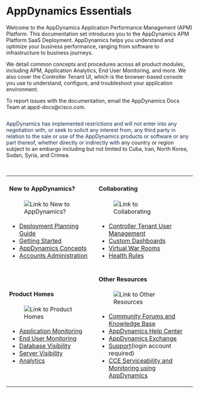 <p><br></p><h1>AppDynamics Essentials</h1><p>Welcome to the AppDynamics Application Performance Management (APM) Platform. This documentation set introduces you to the AppDynamics APM Platform SaaS Deployment. AppDynamics helps you understand and optimize your business performance, ranging from software to infrastructure to business journeys.&nbsp;</p><p>We detail common concepts and procedures across all product modules, including APM, Application Analytics, End User Monitoring, and more. We also cover the Controller Tenant UI, which is the browser-based console you use to understand, configure, and troubleshoot your application environment.&nbsp;</p><p>To report issues with the documentation, email the AppDynamics Docs Team at appd-docs@cisco.com.&nbsp;</p><div class="se-component se-image-container __se__float-center"><figure><img src="https://docs.appdynamics.com/appd/23.x/_/0A7000B801817F6BA9C71F687215B50A/1692995281587/images/common/note-macro-icon.svg" alt="" data-proportion="true" data-align="center" data-file-name="note-macro-icon.svg" data-file-size="0" data-origin=",auto" data-size="," data-rotate="" data-percentage="auto,auto" style="box-sizing: inherit; margin: 0px; padding: 0px; border: 0px none; display: inline-block; vertical-align: middle;"></figure></div><p><span style="color: rgb(23, 43, 77)">AppDynamics has implemented restrictions and will&nbsp;not enter into any negotiation with, or seek to solicit any interest from, any third party in relation to the sale or use of the AppDynamics products or software or any part thereof, whether directly or indirectly with&nbsp;</span>any country or region subject to an embargo including but not limited to&nbsp;Cuba, Iran, North Korea, Sudan, Syria, and Crimea.</p><p><br></p><div><table><tbody><tr><td><h4>New to AppDynamics?</h4><div class="se-component se-image-container __se__float- __se__float-none"><figure><a href="https://docs.appdynamics.com/appd/23.x/latest/en/appdynamics-essentials#id-.AppDynamicsEssentialsv23.1-NewtoAppDynamics?" data-image-link="image"><img src="https://docs.appdynamics.com/appd/23.x/_/0A7000B801817F6BA9C71F687215B50A/1692995281587/images/common/link-solid.svg" alt="Link to New to AppDynamics?" data-image-link="https://docs.appdynamics.com/appd/23.x/latest/en/appdynamics-essentials#id-.AppDynamicsEssentialsv23.1-NewtoAppDynamics?" data-proportion="true" data-align="none" data-file-name="link-solid.svg" data-file-size="0" data-origin=",auto" data-size="," data-rotate="" data-percentage="auto,auto" style="box-sizing: inherit; margin: 0px 0px 3px; padding: 0px; border: 0px; display: inline-block; vertical-align: middle;"></a></figure></div><ul><li><a href="https://docs.appdynamics.com/appd/23.x/latest/en/appdynamics-essentials/deployment-planning-guide" name="sp-plaintextbody-link">Deployment Planning Guide</a></li><li><a href="https://docs.appdynamics.com/appd/23.x/latest/en/appdynamics-essentials/getting-started" name="sp-plaintextbody-link">Getting Started</a></li><li><a href="https://docs.appdynamics.com/appd/23.x/latest/en/appdynamics-essentials/appdynamics-concepts" name="sp-plaintextbody-link">AppDynamics Concepts</a></li><li><a href="https://docs.appdynamics.com/accounts/en/cloud-native-application-observability-account-administration" name="sp-plaintextbody-link">Accounts Administration</a></li></ul></td><td><h4>Collaborating</h4><div class="se-component se-image-container __se__float- __se__float-none"><figure><a href="https://docs.appdynamics.com/appd/23.x/latest/en/appdynamics-essentials#id-.AppDynamicsEssentialsv23.1-Collaborating" data-image-link="image"><img src="https://docs.appdynamics.com/appd/23.x/_/0A7000B801817F6BA9C71F687215B50A/1692995281587/images/common/link-solid.svg" alt="Link to Collaborating" data-image-link="https://docs.appdynamics.com/appd/23.x/latest/en/appdynamics-essentials#id-.AppDynamicsEssentialsv23.1-Collaborating" data-proportion="true" data-align="none" data-file-name="link-solid.svg" data-file-size="0" data-origin=",auto" data-size="," data-rotate="" data-percentage="auto,auto" style="box-sizing: inherit; margin: 0px 0px 3px; padding: 0px; border: 0px; display: inline-block; vertical-align: middle;"></a></figure></div><ul><li><a href="https://docs.appdynamics.com/accounts/en/cisco-appdynamics-saas-deployment-user-management" name="sp-plaintextbody-link">Controller Tenant User Management</a></li><li><a href="https://docs.appdynamics.com/appd/23.x/latest/en/appdynamics-essentials/dashboards-and-reports/custom-dashboards" name="sp-plaintextbody-link">Custom Dashboards</a></li><li><a href="https://docs.appdynamics.com/appd/23.x/latest/en/appdynamics-essentials/dashboards-and-reports/custom-dashboards/virtual-war-rooms" name="sp-plaintextbody-link">Virtual War Rooms</a></li><li><a href="https://docs.appdynamics.com/appd/23.x/latest/en/appdynamics-essentials/alert-and-respond/health-rules" name="sp-plaintextbody-link">Health Rules</a></li></ul></td></tr><tr><td><h4>Product Homes</h4><div class="se-component se-image-container __se__float- __se__float-none"><figure><a href="https://docs.appdynamics.com/appd/23.x/latest/en/appdynamics-essentials#id-.AppDynamicsEssentialsv23.1-ProductHomes" data-image-link="image"><img src="https://docs.appdynamics.com/appd/23.x/_/0A7000B801817F6BA9C71F687215B50A/1692995281587/images/common/link-solid.svg" alt="Link to Product Homes" data-image-link="https://docs.appdynamics.com/appd/23.x/latest/en/appdynamics-essentials#id-.AppDynamicsEssentialsv23.1-ProductHomes" data-proportion="true" data-align="none" data-file-name="link-solid.svg" data-file-size="0" data-origin=",auto" data-size="," data-rotate="" data-percentage="auto,auto" style="box-sizing: inherit; margin: 0px 0px 3px; padding: 0px; border: 0px; display: inline-block; vertical-align: middle;"></a></figure></div><ul><li><a href="https://docs.appdynamics.com/appd/23.x/latest/en/application-monitoring" name="sp-plaintextbody-link">Application Monitoring</a></li><li><a href="https://docs.appdynamics.com/appd/23.x/latest/en/end-user-monitoring" name="sp-plaintextbody-link">End User Monitoring</a></li><li><a href="https://docs.appdynamics.com/appd/23.x/latest/en/database-visibility" name="sp-plaintextbody-link">Database Visibility</a></li><li><a href="https://docs.appdynamics.com/appd/23.x/latest/en/infrastructure-visibility/server-visibility" name="sp-plaintextbody-link">Server Visibility</a></li><li><a href="https://docs.appdynamics.com/appd/23.x/latest/en/analytics" name="sp-plaintextbody-link">Analytics</a></li></ul></td><td><h4>Other Resources</h4><div class="se-component se-image-container __se__float- __se__float-none"><figure><a href="https://docs.appdynamics.com/appd/23.x/latest/en/appdynamics-essentials#id-.AppDynamicsEssentialsv23.1-OtherResources" data-image-link="image"><img src="https://docs.appdynamics.com/appd/23.x/_/0A7000B801817F6BA9C71F687215B50A/1692995281587/images/common/link-solid.svg" alt="Link to Other Resources" data-image-link="https://docs.appdynamics.com/appd/23.x/latest/en/appdynamics-essentials#id-.AppDynamicsEssentialsv23.1-OtherResources" data-proportion="true" data-align="none" data-file-name="link-solid.svg" data-file-size="0" data-origin=",auto" data-size="," data-rotate="" data-percentage="auto,auto" style="box-sizing: inherit; margin: 0px 0px 3px; padding: 0px; border: 0px; display: inline-block; vertical-align: middle;"></a></figure></div><ul><li><a rel="nofollow" href="https://community.appdynamics.com/" target="blank">Community Forums and Knowledge Base</a></li><li><a rel="nofollow" href="https://www.appdynamics.com/support/" target="blank">AppDynamics Help Center</a></li><li><a rel="nofollow" href="https://www.appdynamics.com/community/exchange/" target="blank">AppDynamics Exchange</a></li><li><a rel="nofollow" href="https://community.appdynamics.com/" target="blank">Support</a>(login account required)</li><li><a rel="nofollow" href="https://www.cisco.com/c/en/us/td/docs/voice_ip_comm/cust_contact/contact_center/icm_enterprise/icm_enterprise_12_6_1/configuration/guide/ucce_b_serviceability-guide-for-cisco-unified_12_6/ucce_b_serviceability-guide-for-cisco-unified_12_6_chapter_010000.html" target="blank">CCE Serviceability and Monitoring using AppDynamics</a></li></ul></td></tr></tbody></table></div>